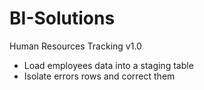 BI-Solutions
============

Human Resources Tracking v1.0

* Load employees data into a staging table 
* Isolate errors rows and correct them 
